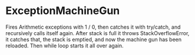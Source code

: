 # ExceptionMachineGun
Fires Arithmetic exceptions with 1 / 0, then catches it with try/catch, and recursively calls itself again. After stack is full it throws StackOverflowError, it catches that, the stack is emptied, and now the machine gun has been reloaded. Then while loop starts it all over again.